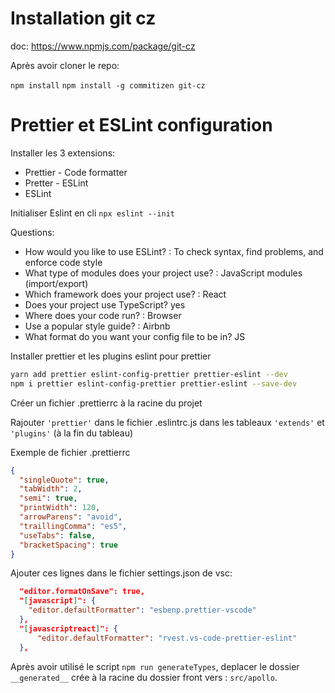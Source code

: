 # Installation git cz

doc: https://www.npmjs.com/package/git-cz

Après avoir cloner le repo:

`npm install`
`npm install -g commitizen git-cz`

# Prettier et ESLint configuration

Installer les 3 extensions:

- Prettier - Code formatter
- Pretter - ESLint
- ESLint

Initialiser Eslint en cli `npx eslint --init`

Questions:

- How would you like to use ESLint? : To check syntax, find problems, and enforce code style
- What type of modules does your project use? : JavaScript modules (import/export)
- Which framework does your project use? : React
- Does your project use TypeScript? yes
- Where does your code run? : Browser
- Use a popular style guide? : Airbnb
- What format do you want your config file to be in? JS

Installer prettier et les plugins eslint pour prettier

```bash
yarn add prettier eslint-config-prettier prettier-eslint --dev
npm i prettier eslint-config-prettier prettier-eslint --save-dev
```

Créer un fichier .prettierrc à la racine du projet

Rajouter `'prettier'` dans le fichier .eslintrc.js dans les tableaux `'extends'` et `'plugins'` (à la fin du tableau)

Exemple de fichier .prettierrc

```json
{
  "singleQuote": true,
  "tabWidth": 2,
  "semi": true,
  "printWidth": 120,
  "arrowParens": "avoid",
  "traillingComma": "es5",
  "useTabs": false,
  "bracketSpacing": true
}
```

Ajouter ces lignes dans le fichier settings.json de vsc:

```json
  "editor.formatOnSave": true,
  "[javascript]": {
    "editor.defaultFormatter": "esbenp.prettier-vscode"
  },
  "[javascriptreact]": {
      "editor.defaultFormatter": "rvest.vs-code-prettier-eslint"
  },
```

Après avoir utilisé le script `npm run generateTypes`, deplacer le dossier `__generated__` crée à la racine du dossier front vers : `src/apollo`.
